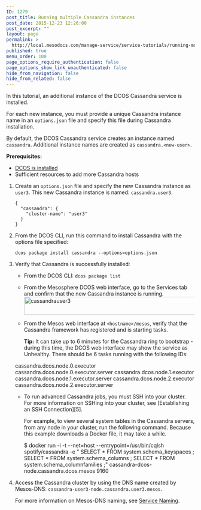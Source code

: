 ```yaml
---
ID: 1279
post_title: Running multiple Cassandra instances
post_date: 2015-12-23 12:26:00
post_excerpt: ""
layout: page
permalink: >
  http://local.mesodocs.com/manage-service/service-tutorials/running-more-than-one-instance-of-cassandra/
published: true
menu_order: 100
page_options_require_authentication: false
page_options_show_link_unauthenticated: false
hide_from_navigation: false
hide_from_related: false
---
```

In this tutorial, an additional instance of the DCOS Cassandra service is installed.

For each new instance, you must provide a unique Cassandra instance name in an `options.json` file and specify this file during Cassandra installation.

By default, the DCOS Cassandra service creates an instance named `cassandra`. Additional instance names are created as `cassandra.<new-user>`.

**Prerequisites:**

*   [DCOS is installed][1]
*   Sufficient resources to add more Cassandra hosts

1.  Create an `options.json` file and specify the new Cassandra instance as `user3`. This new Cassandra instance is named: `cassandra.user3`.
    
        {
          "cassandra": {
            "cluster-name": "user3"
          }
        }
        

2.  From the DCOS CLI, run this command to install Cassandra with the options file specified:
    
        dcos package install cassandra --options=options.json
        

3.  Verify that Cassandra is successfully installed:
    
    *   From the DCOS CLI: `dcos package list`
    *   From the Mesosphere DCOS web interface, go to the Services tab and confirm that the new Cassandra instance is running. <a href="https://docs.mesosphere.com/wp-content/uploads/2015/12/cassandrauser3.png" rel="attachment wp-att-1282"><img src="https://docs.mesosphere.com/wp-content/uploads/2015/12/cassandrauser3.png" alt="cassandrauser3" width="669" height="48" class="alignnone size-full wp-image-1282" /></a> 
    *   From the Mesos web interface at `<hostname>/mesos`, verify that the Cassandra framework has registered and is starting tasks.
        
        **Tip:** It can take up to 6 minutes for the Cassandra ring to bootstrap - during this time, the DCOS web interface may show the service as Unhealthy. There should be 6 tasks running with the following IDs:
    
    cassandra.dcos.node.0.executor cassandra.dcos.node.0.executor.server cassandra.dcos.node.1.executor cassandra.dcos.node.1.executor.server cassandra.dcos.node.2.executor cassandra.dcos.node.2.executor.server
    
    *   To run advanced Cassandra jobs, you must SSH into your cluster. For more information on SSHing into your cluster, see \[Establishing an SSH Connection\]\[5\].
        
        For example, to view several system tables in the Cassandra servers, from any node in your cluster, run the following command. Because this example downloads a Docker file, it may take a while.
        
        $ docker run -i -t --net=host --entrypoint=/usr/bin/cqlsh spotify/cassandra -e " SELECT * FROM system.schema_keyspaces ; SELECT * FROM system.schema_columns ; SELECT * FROM system.schema_columnfamilies ;" cassandra-dcos-node.cassandra.dcos.mesos 9160

4.  Access the Cassandra cluster by using the DNS name created by Mesos-DNS: `cassandra-user3-node.cassandra.user3.mesos`.
    
    For more information on Mesos-DNS naming, see [Service Naming][2].

 [1]: ../administering/installing/
 [2]: https://docs.mesosphere.com/administration/service-discovery/service-naming/